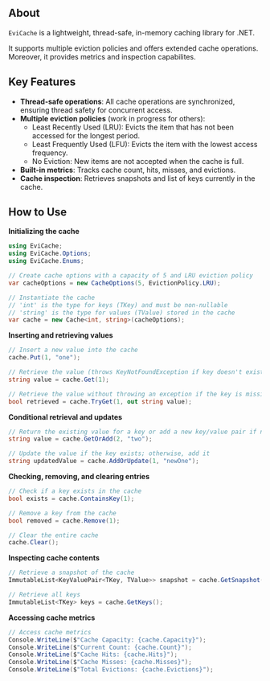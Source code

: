 ## About

`EviCache` is a lightweight, thread-safe, in-memory caching library for .NET.

It supports multiple eviction policies and offers extended cache operations. Moreover, it provides metrics and inspection capabilites.

## Key Features

- **Thread-safe operations**: All cache operations are synchronized, ensuring thread safety for concurrent access.
- **Multiple eviction policies** (work in progress for others):
    - Least Recently Used (LRU): Evicts the item that has not been accessed for the longest period.
    - Least Frequently Used (LFU): Evicts the item with the lowest access frequency.
    - No Eviction: New items are not accepted when the cache is full.
- **Built-in metrics**: Tracks cache count, hits, misses, and evictions.
- **Cache inspection**: Retrieves snapshots and list of keys currently in the cache.

## How to Use

**Initializing the cache**

```csharp
using EviCache;
using EviCache.Options;
using EviCache.Enums;

// Create cache options with a capacity of 5 and LRU eviction policy
var cacheOptions = new CacheOptions(5, EvictionPolicy.LRU);

// Instantiate the cache
// 'int' is the type for keys (TKey) and must be non-nullable
// 'string' is the type for values (TValue) stored in the cache
var cache = new Cache<int, string>(cacheOptions);
```

**Inserting and retrieving values**

```csharp
// Insert a new value into the cache
cache.Put(1, "one");

// Retrieve the value (throws KeyNotFoundException if key doesn't exist)
string value = cache.Get(1);

// Retrieve the value without throwing an exception if the key is missing
bool retrieved = cache.TryGet(1, out string value);
```

**Conditional retrieval and updates**

```csharp
// Return the existing value for a key or add a new key/value pair if not found
string value = cache.GetOrAdd(2, "two");

// Update the value if the key exists; otherwise, add it
string updatedValue = cache.AddOrUpdate(1, "newOne");
```

**Checking, removing, and clearing entries**

```csharp
// Check if a key exists in the cache
bool exists = cache.ContainsKey(1);

// Remove a key from the cache
bool removed = cache.Remove(1);

// Clear the entire cache
cache.Clear();
```

**Inspecting cache contents**

```csharp
// Retrieve a snapshot of the cache
ImmutableList<KeyValuePair<TKey, TValue>> snapshot = cache.GetSnapshot();

// Retrieve all keys
ImmutableList<TKey> keys = cache.GetKeys();
```

**Accessing cache metrics**

```csharp
// Access cache metrics
Console.WriteLine($"Cache Capacity: {cache.Capacity}");
Console.WriteLine($"Current Count: {cache.Count}");
Console.WriteLine($"Cache Hits: {cache.Hits}");
Console.WriteLine($"Cache Misses: {cache.Misses}");
Console.WriteLine($"Total Evictions: {cache.Evictions}");
```